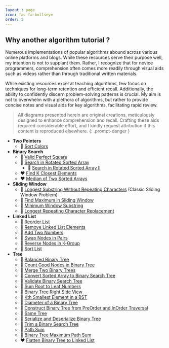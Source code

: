 ```yaml
---
layout : page
icon: fas fa-bullseye 
order: 2
---
```


## Why another algorithm tutorial ?

Numerous implementations of popular algorithms abound across various online platforms and blogs. While these resources serve their purpose well, my intention is not to supplant them. Rather, I recognize that for novice programmers, comprehension often comes more readily through visual aids such as videos rather than through traditional written materials.

While existing resources excel at teaching algorithms, few focus on techniques for long-term retention and efficient recall. Additionally, the ability to confidently discern problem-solving patterns is crucial. My aim is not to overwhelm with a plethora of algorithms, but rather to provide concise notes and visual aids for key algorithms, facilitating rapid review.


> All diagrams presented herein are original creations, meticulously designed to enhance comprehension and recall. Crafting these aids required considerable effort, and I kindly request attribution if this content is reproduced elsewhere.
{: .prompt-danger }

- **Two Pointers**
  - :green_heart: [Sort Colors](two-pointers/sort-colors/)
- **Binary Search**
  - :green_heart: [Valid Perfect Square](two-pointers/valid-erfect-square/)
  - :green_heart: [Search in Rotated Sorted Array](two-pointers/search-in-rotated-sorted-array/)
    - :green_heart: [Search in Rotated Sorted Array II](two-pointers/search-in-rotated-sorted-array-ii/)
  - :heart: [Find K Closest Elements](two-pointers/find-k-closest-elements/)
  - :heart: [Median of Two Sorted Arrays](two-pointers/median-of-two-sorted-arrays/)
- **Sliding Window**
  - :green_heart: [Longest Substring Without Repeating Characters](sliding-window/longest-substring-without-repeating-characters/) (Classic Sliding Window Problem)
  - :green_heart: [Find Maximum in Sliding Window](sliding-window/find-maximum-in-sliding-window/)
  - :green_heart: [Minimum Window Substring](sliding-window/minimum-window-substring/)
  - :green_heart: [Longest Repeating Character Replacement](sliding-window/longest-repeating-character-replacement/)
- **Linked List**
  - :green_heart: [Reorder List](linked-list/reorder-list/)
  - :green_heart: [Remove Linked List Elements](linked-list/remove-linked-list-elements/)
  - :green_heart: [Add Two Numbers](linked-list/add-two-numbers/)
  - :green_heart: [Swap Nodes in Pairs](linked-list/swap-nodes-in-pairs/)
  - :green_heart: [Reverse Nodes in K-Group](linked-list/reverse-nodes-in-k-group/)
  - :green_heart: [Sort List](linked-list/sort-list/)
- **Tree**
  - :green_heart: [Balanced Binary Tree](tree/balanced-binary-tree/)
  - :green_heart: [Count Good Nodes in Binary Tree](tree/count-good-nodes-in-binary-tree/)
  - :green_heart: [Merge Two Binary Trees](tree/merge-two-binary-trees/)
  - :green_heart: [Convert Sorted Array to Binary Search Tree](tree/convert-sorted-array-to-binary-search-tree/)
  - :green_heart: [Validate Binary Search Tree](tree/validate-binary-search-tree/)
  - :green_heart: [Sum Root to Leaf Numbers](tree/sum-root-to-leaf-numbers/)
  - :green_heart: [Binary Tree Right Side View](tree/binary-tree-right-side-view/)
  - :green_heart: [Kth Smallest Element in a BST](tree/kth-smallest-element-in-a-bst/)
  - :green_heart: [Diameter of a Binary Tree](tree/diameter-of-a-binary-tree/)
  - :green_heart: [Construct Binary Tree from PreOrder and InOrder Traversal](tree/construct-binary-tree-from-preorder-and-inorder-traversal/)
  - :green_heart: [Same Tree](tree/same-tree/)
  - :green_heart: [Serialize and Deserialize Binary Tree](tree/serialize-and-deserialize-binary-tree/)
  - :green_heart: [Trim a Binary Search Tree](tree/trim-a-binary-search-tree/)
  - :green_heart: [Path Sum](tree/path-sum/)
  - :yellow_heart: [Binary Tree Maximum Path Sum](tree/binary-tree-maximum-path-sum/)
  - :heart: [Flatten Binary Tree to Linked List](tree/flatten-binary-tree-to-linked-list/)

